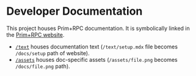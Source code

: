 # Developer Documentation

This project houses Prim+RPC documentation. It is symbolically linked in the [Prim+RPC website](../apps/frontend).

- [`/text`](./text) houses documentation text (`/text/setup.mdx` file becomes `/docs/setup` path of website).
- [`/assets`](./assets) houses doc-specific assets (`/assets/file.png` becomes `/docs/file.png` path).
